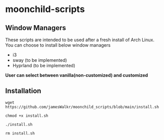 # moonchild-scripts

## Window Managers

These scripts are intended to be used after a fresh install of Arch Linux.  
You can choose to install below window managers

- i3
- sway (to be implemented)
- Hyprland (to be implemented)

**User can select between vanilla(non-customized) and customized**

## Installation

```
wget https://github.com/jamesWalkr/moonchild_scripts/blob/main/install.sh

chmod +x install.sh

./install.sh

rm install.sh
```

